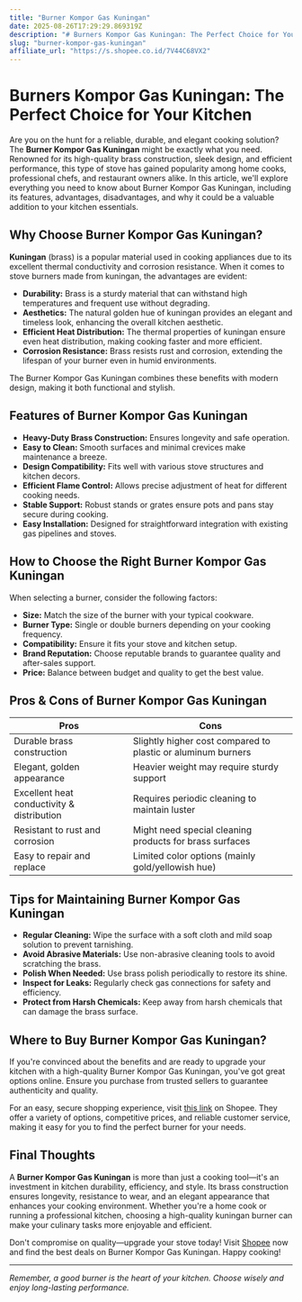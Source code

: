 ```yaml
---
title: "Burner Kompor Gas Kuningan"
date: 2025-08-26T17:29:29.869319Z
description: "# Burners Kompor Gas Kuningan: The Perfect Choice for Your Kitchen..."
slug: "burner-kompor-gas-kuningan"
affiliate_url: "https://s.shopee.co.id/7V44C68VX2"
---
```

# Burners Kompor Gas Kuningan: The Perfect Choice for Your Kitchen

Are you on the hunt for a reliable, durable, and elegant cooking solution? The **Burner Kompor Gas Kuningan** might be exactly what you need. Renowned for its high-quality brass construction, sleek design, and efficient performance, this type of stove has gained popularity among home cooks, professional chefs, and restaurant owners alike. In this article, we'll explore everything you need to know about Burner Kompor Gas Kuningan, including its features, advantages, disadvantages, and why it could be a valuable addition to your kitchen essentials.

## Why Choose Burner Kompor Gas Kuningan?

**Kuningan** (brass) is a popular material used in cooking appliances due to its excellent thermal conductivity and corrosion resistance. When it comes to stove burners made from kuningan, the advantages are evident:

- **Durability:** Brass is a sturdy material that can withstand high temperatures and frequent use without degrading.
- **Aesthetics:** The natural golden hue of kuningan provides an elegant and timeless look, enhancing the overall kitchen aesthetic.
- **Efficient Heat Distribution:** The thermal properties of kuningan ensure even heat distribution, making cooking faster and more efficient.
- **Corrosion Resistance:** Brass resists rust and corrosion, extending the lifespan of your burner even in humid environments.

The Burner Kompor Gas Kuningan combines these benefits with modern design, making it both functional and stylish.

## Features of Burner Kompor Gas Kuningan

- **Heavy-Duty Brass Construction:** Ensures longevity and safe operation.
- **Easy to Clean:** Smooth surfaces and minimal crevices make maintenance a breeze.
- **Design Compatibility:** Fits well with various stove structures and kitchen decors.
- **Efficient Flame Control:** Allows precise adjustment of heat for different cooking needs.
- **Stable Support:** Robust stands or grates ensure pots and pans stay secure during cooking.
- **Easy Installation:** Designed for straightforward integration with existing gas pipelines and stoves.

## How to Choose the Right Burner Kompor Gas Kuningan

When selecting a burner, consider the following factors:

- **Size:** Match the size of the burner with your typical cookware.
- **Burner Type:** Single or double burners depending on your cooking frequency.
- **Compatibility:** Ensure it fits your stove and kitchen setup.
- **Brand Reputation:** Choose reputable brands to guarantee quality and after-sales support.
- **Price:** Balance between budget and quality to get the best value.

## Pros & Cons of Burner Kompor Gas Kuningan

| **Pros** | **Cons** |
|------------|------------|
| Durable brass construction | Slightly higher cost compared to plastic or aluminum burners |
| Elegant, golden appearance | Heavier weight may require sturdy support |
| Excellent heat conductivity & distribution | Requires periodic cleaning to maintain luster |
| Resistant to rust and corrosion | Might need special cleaning products for brass surfaces |
| Easy to repair and replace | Limited color options (mainly gold/yellowish hue) |

## Tips for Maintaining Burner Kompor Gas Kuningan

- **Regular Cleaning:** Wipe the surface with a soft cloth and mild soap solution to prevent tarnishing.
- **Avoid Abrasive Materials:** Use non-abrasive cleaning tools to avoid scratching the brass.
- **Polish When Needed:** Use brass polish periodically to restore its shine.
- **Inspect for Leaks:** Regularly check gas connections for safety and efficiency.
- **Protect from Harsh Chemicals:** Keep away from harsh chemicals that can damage the brass surface.

## Where to Buy Burner Kompor Gas Kuningan?

If you're convinced about the benefits and are ready to upgrade your kitchen with a high-quality Burner Kompor Gas Kuningan, you've got great options online. Ensure you purchase from trusted sellers to guarantee authenticity and quality.

For an easy, secure shopping experience, visit [this link](https://s.shopee.co.id/7V44C68VX2) on Shopee. They offer a variety of options, competitive prices, and reliable customer service, making it easy for you to find the perfect burner for your needs.

## Final Thoughts

A **Burner Kompor Gas Kuningan** is more than just a cooking tool—it's an investment in kitchen durability, efficiency, and style. Its brass construction ensures longevity, resistance to wear, and an elegant appearance that enhances your cooking environment. Whether you're a home cook or running a professional kitchen, choosing a high-quality kuningan burner can make your culinary tasks more enjoyable and efficient.

Don't compromise on quality—upgrade your stove today! Visit [Shopee](https://s.shopee.co.id/7V44C68VX2) now and find the best deals on Burner Kompor Gas Kuningan. Happy cooking!

---

*Remember, a good burner is the heart of your kitchen. Choose wisely and enjoy long-lasting performance.*